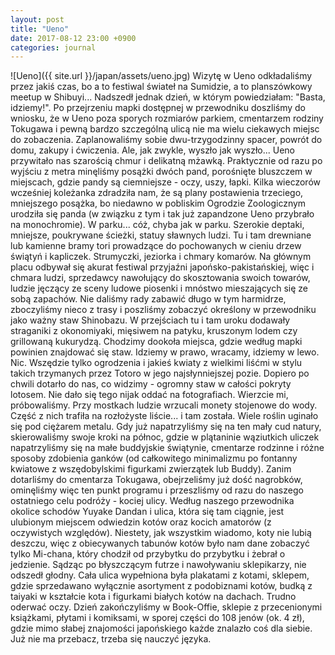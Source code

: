```yaml
---
layout: post
title: "Ueno"
date: 2017-08-12 23:00 +0900
categories: journal
---
```


![Ueno]({{ site.url }}/japan/assets/ueno.jpg)
Wizytę w Ueno odkładaliśmy przez jakiś czas, bo a to festiwal świateł na Sumidzie, a to planszówkowy meetup w Shibuyi... Nadszedł jednak dzień, w którym powiedziałam: "Basta, idziemy!". Po przejrzeniu mapki dostępnej w przewodniku doszliśmy do wniosku, że w Ueno poza sporych rozmiarów parkiem, cmentarzem rodziny Tokugawa i pewną bardzo szczególną ulicą nie ma wielu ciekawych miejsc do zobaczenia. Zaplanowaliśmy sobie dwu-trzygodzinny spacer, powrót do domu, zakupy i ćwiczenia. Ale, jak zwykle, wyszło jak wyszło...
Ueno przywitało nas szarością chmur i delikatną mżawką. Praktycznie od razu po wyjściu z metra minęliśmy posążki dwóch pand, porośnięte bluszczem w miejscach, gdzie pandy są ciemniejsze - oczy, uszy, łapki. Kilka wieczorów wcześniej koleżanka zdradziła nam, że są plany postawienia trzeciego, mniejszego posążka, bo niedawno w pobliskim Ogrodzie Zoologicznym urodziła się panda (w związku z tym i tak już zapandzone Ueno przybrało na monochromie).
W parku... cóż, chyba jak w parku. Szerokie deptaki, mniejsze, poukrywane ścieżki, statuy sławnych ludzi. Tu i tam drewniane lub kamienne bramy tori prowadzące do pochowanych w cieniu drzew świątyń i kapliczek. Strumyczki, jeziorka i chmary komarów. Na głównym placu odbywał się akurat festiwal przyjaźni japońsko-pakistańskiej, więc i chmara ludzi, sprzedawcy nawołujący do skosztowania swoich towarów, ludzie jęczący ze sceny ludowe piosenki i mnóstwo mieszających się ze sobą zapachów.
Nie daliśmy rady zabawić długo w tym harmidrze, zboczyliśmy nieco z trasy i poszliśmy zobaczyć określony w przewodniku jako ważny staw Shinobazu. W przejściach tu i tam uroku dodawały straganiki z okonomiyaki, mięsiwem na patyku, kruszonym lodem czy grillowaną kukurydzą.
Chodzimy dookoła miejsca, gdzie według mapki powinien znajdować się staw. Idziemy w prawo, wracamy, idziemy w lewo. Nic. Wszędzie tylko ogrodzenia i jakieś kwiaty z wielkimi liśćmi w stylu takich trzymanych przez Totoro w jego najsłynniejszej pozie. Dopiero po chwili dotarło do nas, co widzimy - ogromny staw w całości pokryty lotosem. Nie dało się tego nijak oddać na fotografiach. Wierzcie mi, próbowaliśmy. Przy mostkach ludzie wrzucali monety stojenowe do wody. Część z nich trafiła na rozłożyste liście... i tam została. Wiele roślin uginało się pod ciężarem metalu.
Gdy już napatrzyliśmy się na ten mały cud natury, skierowaliśmy swoje kroki na północ, gdzie w plątaninie wąziutkich uliczek napatrzyliśmy się na małe buddyjskie świątynie, cmentarze rodzinne i różne sposoby zdobienia ganków (od całkowitego minimalizmu po fontanny kwiatowe z wszędobylskimi figurkami zwierzątek lub Buddy). Zanim dotarliśmy do cmentarza Tokugawa, obejrzeliśmy już dość nagrobków, ominęliśmy więc ten punkt programu i przeszliśmy od razu do naszego ostatniego celu podróży - kociej ulicy.
Według naszego przewodnika okolice schodów Yuyake Dandan i ulica, która się tam ciągnie, jest ulubionym miejscem odwiedzin kotów oraz kocich amatorów (z oczywistych względów). Niestety, jak wszystkim wiadomo, koty nie lubią deszczu, więc z obiecywanych tabunów kotów było nam dane zobaczyć tylko Mi-chana, który chodził od przybytku do przybytku i żebrał o jedzienie. Sądząc po błyszczącym futrze i nawoływaniu sklepikarzy, nie odszedł głodny.
Cała ulica wypełniona była plakatami z kotami, sklepem, gdzie sprzedawano wyłącznie asortyment z podobiznami kotów, budką z taiyaki w kształcie kota i figurkami białych kotów na dachach. Trudno oderwać oczy.
Dzień zakończyliśmy w Book-Offie, sklepie z przecenionymi książkami, płytami i komiksami, w sporej części do 108 jenów (ok. 4 zł), gdzie mimo słabej znajomości japońskiego każde znalazło coś dla siebie.
Już nie ma przebacz, trzeba się nauczyć języka.

